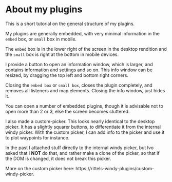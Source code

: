 # About my plugins

This is a short tutorial on the general structure of my plugins.

My plugins are generally embedded,  with very minimal information in the `embed` box,  or `small` box in mobile.   

The `embed` box is in the lower right of the screen in the desktop rendition and the `small` box is right at the bottom in mobile devices.

I provide a button to open an information window,  which is larger,  and contains information and settings and so on.   This info window can be resized,  by dragging the top left and bottom right corners.   

Closing the `embed box` or `small box`,  closes the plugin completely,  and removes all listeners and map elements.   Closing the info window,  just hides it.

You can open a number of embedded plugins,  though it is advisable not to open more than 2 or 3,  else the screen becomes cluttered.   

I also made a custom-picker.  This looks nearly identical to the desktop picker.  It has a slightly squarer buttons,  to differentiate it from the internal windy picker.  With the custom picker,  I can add info to the picker and use it to plot waypoints for instance.  

In the past I attached stuff directly to the internal windy picker,  but Ivo asked that I <b>NOT</b> do that,  and rather make a clone of the picker,  so that if the DOM is changed,  it does not break this picker.  

More on the custom picker here:   https://rittels-windy-plugins/custom-windy-picker.

